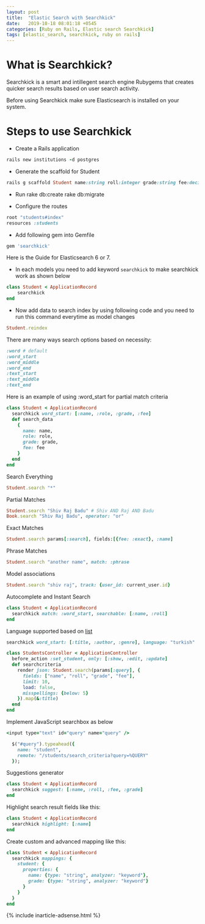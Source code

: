 ```yaml
---
layout: post
title:  "Elastic Search with Searchkick"
date:   2019-10-18 08:01:18 +0545
categories: [Ruby on Rails, Elastic search Searchkick]
tags: [elastic_search, searchkick, ruby on rails]
---
```


# What is Searchkick?

Searchkick is a smart and intillegent search engine Rubygems that creates quicker search results based on user search activity.

Before using Searchkick make sure Elasticsearch is installed on your system.

# Steps to use Searchkick

* Create a Rails application

```Ruby
rails new institutions -d postgres
```

* Generate the scaffold for Student

```Ruby
rails g scaffold Student name:string roll:integer grade:string fee:decimal
```

* Run rake db:create rake db:migrate

* Configure the routes

```Ruby
root "students#index"
resources :students
```

* Add following gem into Gemfile

```Ruby
gem 'searchkick'
```

Here is the Guide for Elasticsearch 6 or 7.

* In each models you need to add keyword `searchkick` to make searchkick work as shown below

```Ruby
class Student < ApplicationRecord
	searchkick
end
```

* Now add data to search index by using following code and you need to run this command everytime as model changes

```Ruby
Student.reindex
```

There are many ways search options based on necessity:

```Ruby
:word # default
:word_start
:word_middle
:word_end
:text_start
:text_middle
:text_end
```

Here is an example of using :word_start for partial match criteria

```Ruby
class Student < ApplicationRecord
  searchkick word_start: [:name, :role, :grade, :fee]
  def search_data
    {
      name: name,
      role: role,
      grade: grade,
      fee: fee
    }
  end
end
```

Search Everything

```Ruby
Student.search "*"
```

Partial Matches

```Ruby
Student.search "Shiv Raj Badu" # Shiv AND Raj AND Badu
Book.search "Shiv Raj Badu", operator: "or"
```

Exact Matches

```Ruby
Student.search params[:search], fields:[{fee: :exact}, :name]
```

Phrase Matches

```Ruby
Student.search "another name", match: :phrase
```

Model associations

```Ruby
Student.search "shiv raj", track: {user_id: current_user.id}
```

Autocomplete and Instant Search

```Ruby
class Student < ApplicationRecord
  searchkick match: :word_start, searchable: [:name, :roll]
end
```

Language supported based on [list](https://www.elastic.co/guide/en/elasticsearch/reference/current/analysis-stemmer-tokenfilter.html#analysis-stemmer-tokenfilter)

```Ruby
searchkick word_start: [:title, :author, :genre], language: "turkish"
```

```Ruby
class StudentsController < ApplicationController
  before_action :set_student, only: [:show, :edit, :update]
  def searchcriteria
    render json: Student.search(params[:query], {
      fields: ["name", "roll", "grade", "fee"],
      limit: 10,
      load: false,
      misspellings: {below: 5}
    }).map(&:title)
  end
end
```

Implement JavaScript searchbox as below

```Ruby
<input type="text" id="query" name="query" />

  $("#query").typeahead({
    name: "student",
    remote: "/students/search_criteria?query=%QUERY"
  });
```

Suggestions generator

```Ruby
class Student < ApplicationRecord
  searchkick suggest: [:name, :roll, :fee, :grade]
end
```

Highlight search result fields like this:

```Ruby
class Student < ApplicationRecord
  searchkick highlight: [:name]
end
```

Create custom and advanced mapping like this:

```Ruby
class Student < ApplicationRecord
  searchkick mappings: {
    student: {
      properties: {
        name: {type: "string", analyzer: "keyword"},
        grade: {type: "string", analyzer: "keyword"}
      }
    }
  }
end
```

{% include inarticle-adsense.html %}